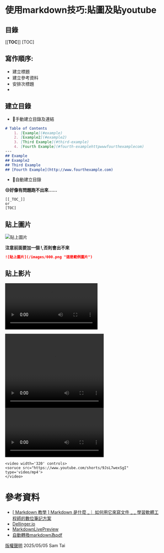 # 使用markdown技巧:貼圖及貼youtube
## 目錄
[[__TOC__]]
[TOC]


## 寫作順序:
- 建立標題
- 建立參考資料
- 安排次標題
- 
## 建立目錄
*  📌手動建立目錄及連結
 
``` markdown
# Table of Contents
    1. [Example](#example)
    2. [Example2](#example2)
    3. [Third Example](#third-example)
    4. [Fourth Example](#fourth-examplehttpwwwfourthexamplecom)
---
## Example
## Example2
## Third Example
## [Fourth Example](http://www.fourthexample.com) 
```


* 📌自動建立目錄

**😒好像有問題跑不出來......**
```
[[_TOC_]]
or  
[TOC]  
```

## 貼上圖片

![貼上圖片](/images/000.png "這是範例圖片")

**注意前面要加一個 !,否則會出不來**
``` markdown
![貼上圖片](/images/000.png "這是範例圖片")
```

## 貼上影片

![極短影片](/images/000.mp4)

<video width="320" height="240" controls>
  <source src="/images/000.mp4" type="video/mp4">
</video>

<video width='320' controls>
<soruce src="https://www.youtube.com/shorts/9JsL7wexSgI" type='video/mp4'>
</video>

```
<video width='320' controls>
<soruce src="https://www.youtube.com/shorts/9JsL7wexSgI" type='video/mp4'>
</video>
```


# 參考資料
* [[ Markdown 教學 ] Markdown 是什麼 _｜ 如何用它來寫文件 _ _ 學習軟體工程師的數位筆記方案](https://youtu.be/osPzqfqwmLA)
* [Dellinger.io](https://dillinger.io/)
* [MarkdownLivePreview](https://markdownlivepreview.com/)
* [自動轉換markdown為pdf](https://apitemplate.io/pdf-tools/convert-markdown-to-pdf/)


[版權聲明](https://www.apache.org/licenses/GPL-compatibility.html)
2025/05/05 Sam Tai